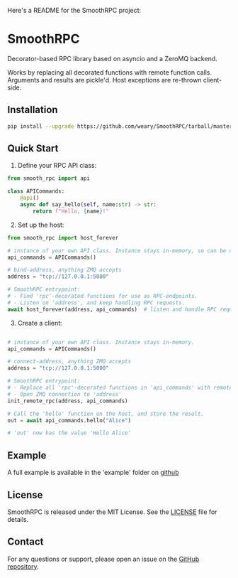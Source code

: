 Here's a README for the SmoothRPC project:

# SmoothRPC

Decorator-based RPC library based on asyncio and a ZeroMQ backend.

Works by replacing all decorated functions with remote function calls. Arguments and results are pickle'd. Host exceptions are re-thrown client-side.

## Installation

```bash
pip install --upgrade https://github.com/weary/SmoothRPC/tarball/master
```

## Quick Start

1. Define your RPC API class:

```python
from smooth_rpc import api

class APICommands:
    @api()
    async def say_hello(self, name:str) -> str:
        return f"Hello, {name}!"
```

2. Set up the host:

```python
from smooth_rpc import host_forever

# instance of your own API class. Instance stays in-memory, so can be used for context.
api_commands = APICommands()

# bind-address, anything ZMQ accepts
address = "tcp://127.0.0.1:5000"

# SmoothRPC entrypoint:
# - Find 'rpc'-decorated functions for use as RPC-endpoints.
# - Listen on 'address', and keep handling RPC requests.
await host_forever(address, api_commands)  # listen and handle RPC requests
```

3. Create a client:

```python

# instance of your own API class. Instance stays in-memory.
api_commands = APICommands()

# connect-address, anything ZMQ accepts
address = "tcp://127.0.0.1:5000"

# SmoothRPC entrypoint:
# - Replace all 'rpc'-decorated functions in 'api_commands' with remote function calls.
# - Open ZMQ connection to 'address'
init_remote_rpc(address, api_commands)

# Call the 'hello' function on the host, and store the result.
out = await api_commands.hello("Alice")

# 'out' now has the value 'Hello Alice'
```

## Example

A full example is available in the 'example' folder on [github](https://github.com/weary/SmoothRPC/tree/main/example)

## License

SmoothRPC is released under the MIT License. See the [LICENSE](LICENSE) file for details.

## Contact

For any questions or support, please open an issue on the [GitHub repository](https://github.com/weary/SmoothRPC/issues).
